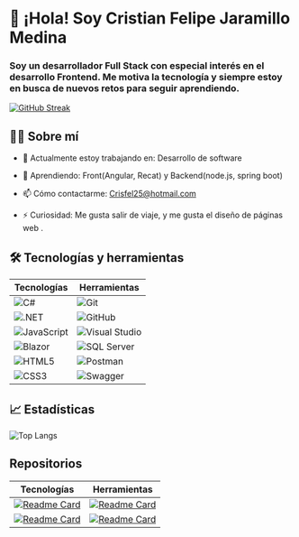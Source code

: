 # 👋 ¡Hola! Soy Cristian Felipe Jaramillo Medina
### Soy un desarrollador Full Stack con especial interés en el desarrollo Frontend. Me motiva la tecnología y siempre estoy en busca de nuevos retos para seguir aprendiendo.


[![GitHub Streak](https://github-readme-streak-stats.herokuapp.com?user=Guglus25&locale=es&theme=github-dark-dimmed&date_format=j%2Fn%5B%2FY%5D)](https://git.io/streak-stats)

## 🙋‍♂️ Sobre mí

- 🔭 Actualmente estoy trabajando en: Desarrollo de software

- 🌱 Aprendiendo: Front(Angular, Recat) y Backend(node.js, spring boot)

- 📫 Cómo contactarme: Crisfel25@hotmail.com

- ⚡ Curiosidad: Me gusta salir de viaje, y me gusta el diseño de páginas web .
## 🛠️ Tecnologías y herramientas

| Tecnologías | Herramientas |
|-------------|--------------|
|![C#](https://img.shields.io/badge/C%23-Programming-239120?style=flat&logo=c-sharp&logoColor=white) | ![Git](https://img.shields.io/badge/Git-Version%20Control-F05032?style=flat&logo=git&logoColor=white) |
| ![.NET](https://img.shields.io/badge/.NET-Framework-512BD4?style=flat&logo=dotnet&logoColor=white) | ![GitHub](https://img.shields.io/badge/GitHub-Version_Control-181717?style=flat&logo=github&logoColor=white) |
| ![JavaScript](https://img.shields.io/badge/JavaScript-Language-F7DF1E?style=flat&logo=javascript&logoColor=black) | ![Visual Studio](https://img.shields.io/badge/Visual%20Studio-IDE-blueviolet?style=flat&logo=visual-studio&logoColor=white) |
| ![Blazor](https://img.shields.io/badge/Blazor-Framework-512BD4?style=flat&logo=blazor&logoColor=white) | ![SQL Server](https://img.shields.io/badge/SQL%20Server-Database-CC2927?style=flat&logo=microsoftsqlserver&logoColor=white) |
| ![HTML5](https://img.shields.io/badge/HTML5-Markup-E34F26?style=flat&logo=html5&logoColor=white) | ![Postman](https://img.shields.io/badge/Postman-API_Testing-FF6C37?style=flat&logo=postman&logoColor=white) |
| ![CSS3](https://img.shields.io/badge/CSS3-Styling-1572B6?style=flat&logo=css3&logoColor=white) | ![Swagger](https://img.shields.io/badge/Swagger-API-green?logo=swagger)|



## 📈 Estadísticas

![Top Langs](https://github-readme-stats.vercel.app/api/top-langs/?username=guglus25&locale=es&&langs_count=10)
## Repositorios


| Tecnologías | Herramientas |
|-------------|--------------|
| [![Readme Card](https://github-readme-stats.vercel.app/api/pin/?username=guglus25&repo=TecnoApps)](https://github.com/Guglus25/TecnoApps)| [![Readme Card](https://github-readme-stats.vercel.app/api/pin/?username=guglus25&repo=SoftAdmin)](https://github.com/Guglus25/SoftAdmin) |
|[![Readme Card](https://github-readme-stats.vercel.app/api/pin/?username=guglus25&repo=RepoLaravel)](https://github.com/Guglus25/RepoLaravel)|[![Readme Card](https://github-readme-stats.vercel.app/api/pin/?username=guglus25&repo=Portafolio_Personal)](https://github.com/Guglus25/Portafolio_Personal)|
